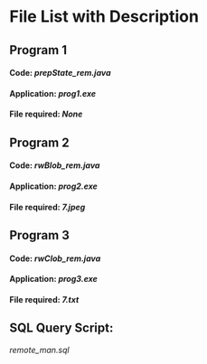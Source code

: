 # File List with Description

## Program 1
#### Code:            _**prepState_rem.java**_
#### Application:     _**prog1.exe**_
#### File required:   _**None**_

## Program 2
#### Code: _rwBlob_rem.java_
#### Application: _prog2.exe_
#### File required: _7.jpeg_

## Program 3
#### Code: _rwClob_rem.java_
#### Application: _prog3.exe_
#### File required: _7.txt_

## SQL Query Script:
_remote_man.sql_
